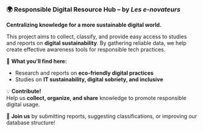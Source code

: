 ### 🌍 Responsible Digital Resource Hub – by *Les e-novateurs*  

**Centralizing knowledge for a more sustainable digital world.**  

This project aims to collect, classify, and provide easy access to studies and reports on **digital sustainability**. By gathering reliable data, we help create effective awareness tools for responsible tech practices.  

🔎 **What you’ll find here:**  
- Research and reports on **eco-friendly digital practices**  
- Studies on **IT sustainability, digital sobriety, and inclusive**  

💡 **Contribute!**  
Help us **collect, organize, and share** knowledge to promote responsible digital usage.  

📂 **Join us** by submitting reports, suggesting classifications, or improving our database structure!  
